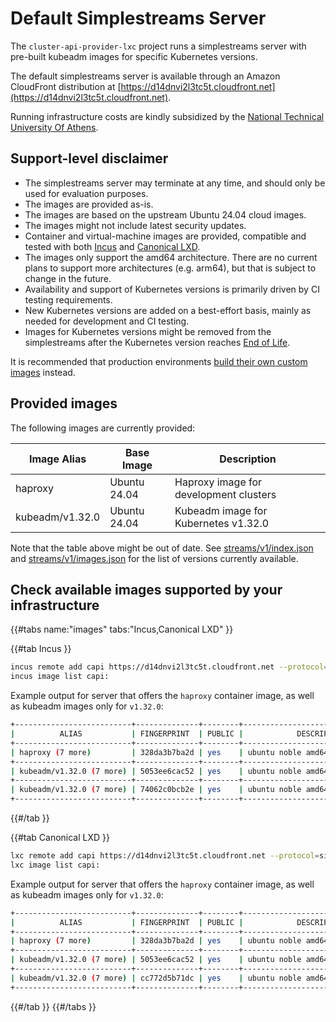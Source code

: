 # Default Simplestreams Server

The `cluster-api-provider-lxc` project runs a simplestreams server with pre-built kubeadm images for specific Kubernetes versions.

The default simplestreams server is available through an Amazon CloudFront distribution at [https://d14dnvi2l3tc5t.cloudfront.net](https://d14dnvi2l3tc5t.cloudfront.net).

Running infrastructure costs are kindly subsidized by the [National Technical University Of Athens].

## Support-level disclaimer

- The simplestreams server may terminate at any time, and should only be used for evaluation purposes.
- The images are provided as-is.
- The images are based on the upstream Ubuntu 24.04 cloud images.
- The images might not include latest security updates.
- Container and virtual-machine images are provided, compatible and tested with both [Incus] and [Canonical LXD].
- The images only support the amd64 architecture. There are no current plans to support more architectures (e.g. arm64), but that is subject to change in the future.
- Availability and support of Kubernetes versions is primarily driven by CI testing requirements.
- New Kubernetes versions are added on a best-effort basis, mainly as needed for development and CI testing.
- Images for Kubernetes versions might be removed from the simplestreams after the Kubernetes version reaches [End of Life](https://kubernetes.io/releases/patch-releases/#support-period).

It is recommended that production environments [build their own custom images](./../howto/build-base-images.md) instead.

## Provided images

The following images are currently provided:

| Image Alias | Base Image | Description |
|-|-|-|
| haproxy | Ubuntu 24.04 | Haproxy image for development clusters |
| kubeadm/v1.32.0 | Ubuntu 24.04 | Kubeadm image for Kubernetes v1.32.0 |

Note that the table above might be out of date. See [streams/v1/index.json] and [streams/v1/images.json] for the list of versions currently available.

## Check available images supported by your infrastructure

{{#tabs name:"images" tabs:"Incus,Canonical LXD" }}

{{#tab Incus }}

```bash
incus remote add capi https://d14dnvi2l3tc5t.cloudfront.net --protocol=simplestreams
incus image list capi:
```

Example output for server that offers the `haproxy` container image, as well as kubeadm images only for `v1.32.0`:

```bash
+--------------------------+--------------+--------+-----------------------------------+--------------+-----------------+-----------+----------------------+
|          ALIAS           | FINGERPRINT  | PUBLIC |            DESCRIPTION            | ARCHITECTURE |      TYPE       |   SIZE    |     UPLOAD DATE      |
+--------------------------+--------------+--------+-----------------------------------+--------------+-----------------+-----------+----------------------+
| haproxy (7 more)         | 328da3b7ba2d | yes    | ubuntu noble amd64 (202501120613) | x86_64       | CONTAINER       | 133.87MiB | 2025/01/12 02:00 EET |
+--------------------------+--------------+--------+-----------------------------------+--------------+-----------------+-----------+----------------------+
| kubeadm/v1.32.0 (7 more) | 5053ee6cac52 | yes    | ubuntu noble amd64 (202501120531) | x86_64       | CONTAINER       | 668.13MiB | 2025/01/12 02:00 EET |
+--------------------------+--------------+--------+-----------------------------------+--------------+-----------------+-----------+----------------------+
| kubeadm/v1.32.0 (7 more) | 74062c0bcb2e | yes    | ubuntu noble amd64 (202501121335) | x86_64       | VIRTUAL-MACHINE | 912.87MiB | 2025/01/12 02:00 EET |
+--------------------------+--------------+--------+-----------------------------------+--------------+-----------------+-----------+----------------------+
```

{{#/tab }}

{{#tab Canonical LXD }}

```bash
lxc remote add capi https://d14dnvi2l3tc5t.cloudfront.net --protocol=simplestreams
lxc image list capi:
```
Example output for server that offers the `haproxy` container image, as well as kubeadm images only for `v1.32.0`:

```bash
+--------------------------+--------------+--------+-----------------------------------+--------------+-----------------+------------+-------------------------------+
|          ALIAS           | FINGERPRINT  | PUBLIC |            DESCRIPTION            | ARCHITECTURE |      TYPE       |    SIZE    |          UPLOAD DATE          |
+--------------------------+--------------+--------+-----------------------------------+--------------+-----------------+------------+-------------------------------+
| haproxy (7 more)         | 328da3b7ba2d | yes    | ubuntu noble amd64 (202501120613) | x86_64       | CONTAINER       | 133.87MiB  | Jan 12, 2025 at 12:00am (UTC) |
+--------------------------+--------------+--------+-----------------------------------+--------------+-----------------+------------+-------------------------------+
| kubeadm/v1.32.0 (7 more) | 5053ee6cac52 | yes    | ubuntu noble amd64 (202501120531) | x86_64       | CONTAINER       | 668.13MiB  | Jan 12, 2025 at 12:00am (UTC) |
+--------------------------+--------------+--------+-----------------------------------+--------------+-----------------+------------+-------------------------------+
| kubeadm/v1.32.0 (7 more) | cc772d5b71dc | yes    | ubuntu noble amd64 (202501081536) | x86_64       | VIRTUAL-MACHINE | 1118.44MiB | Jan 8, 2025 at 12:00am (UTC)  |
+--------------------------+--------------+--------+-----------------------------------+--------------+-----------------+------------+-------------------------------+
```

{{#/tab }}
{{#/tabs }}

<!-- links -->
[National Technical University Of Athens]: https://ntua.gr/en
[Incus]: https://linuxcontainers.org/incus/docs/main/
[Canonical LXD]: https://canonical-lxd.readthedocs-hosted.com/en/
[streams/v1/index.json]: https://d14dnvi2l3tc5t.cloudfront.net/streams/v1/index.json
[streams/v1/images.json]: https://d14dnvi2l3tc5t.cloudfront.net/streams/v1/images.json
